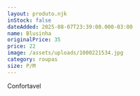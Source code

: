 ```yaml
---
layout: produto.njk
inStock: false
dateAdded: 2025-08-07T23:39:00.000-03:00
name: Blusinha
originalPrice: 35
price: 22
image: /assets/uploads/1000221534.jpg
category: roupas
size: P/M
---
```

Confortavel

